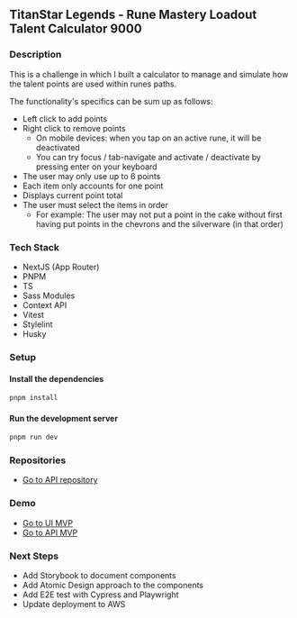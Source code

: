 ## TitanStar Legends - Rune Mastery Loadout Talent Calculator 9000

### Description

This is a challenge in which I built a calculator to manage and simulate how the talent points are used within runes paths.

The functionality's specifics can be sum up as follows:

- Left click to add points
- Right click to remove points
  - On mobile devices: when you tap on an active rune, it will be deactivated
  - You can try focus / tab-navigate and activate / deactivate by pressing enter on your keyboard
- The user may only use up to 6 points
- Each item only accounts for one point
- Displays current point total
- The user must select the items in order
  - For example: The user may not put a point in the cake without first having put points in the chevrons and the silverware (in that order)

### Tech Stack

- NextJS (App Router)
- PNPM
- TS
- Sass Modules
- Context API
- Vitest
- Stylelint
- Husky

### Setup

#### Install the dependencies

```sh
pnpm install
```

#### Run the development server

```sh
pnpm run dev
```

### Repositories

- [Go to API repository](https://github.com/marcomaza92/titanstar-legends-rune-calculator-api)

### Demo

- [Go to UI MVP](https://titanstar-legends-rune-calculator.vercel.app/)
- [Go to API MVP](https://titanstar-legends-rune-calculator-api.vercel.app/api/paths/)

### Next Steps

- Add Storybook to document components
- Add Atomic Design approach to the components
- Add E2E test with Cypress and Playwright
- Update deployment to AWS
